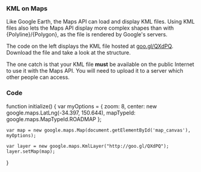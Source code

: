 ### KML on Maps

Like Google Earth, the Maps API can load and display KML files. Using KML files also lets the Maps API display more complex shapes than with {Polyline}/{Polygon}, as the file is rendered by Google's servers.

The code on the left displays the KML file hosted at [goo.gl/QXdPQ](http://goo.gl/QXdPQ). Download the file and take a look at the structure.

The one catch is that your KML file **must** be available on the public Internet to use it with the Maps API. You will need to upload it to a server which other people can access.

### Code
function initialize() {
    var myOptions = {
      zoom: 8,
      center: new google.maps.LatLng(-34.397, 150.644),
      mapTypeId: google.maps.MapTypeId.ROADMAP
    };

    var map = new google.maps.Map(document.getElementById('map_canvas'), myOptions);

    var layer = new google.maps.KmlLayer("http://goo.gl/QXdPQ");
    layer.setMap(map);
}
